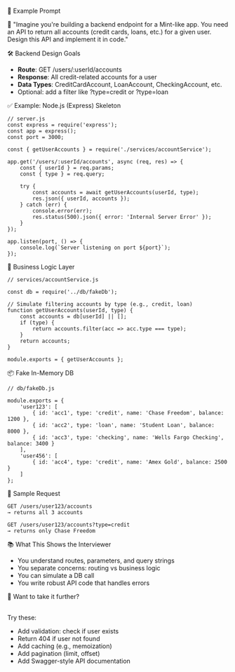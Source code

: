 🧩 Example Prompt

💬 "Imagine you're building a backend endpoint for a Mint-like app. You need an API to return all accounts (credit cards, loans, etc.) for a given user. Design this API and implement it in code."

🛠️ Backend Design Goals

* **Route**: GET /users/:userId/accounts
* **Response**: All credit-related accounts for a user
* **Data Types**: CreditCardAccount, LoanAccount, CheckingAccount, etc.
* Optional: add a filter like ?type=credit or ?type=loan

✅ Example: Node.js (Express) Skeleton

```JS
// server.js
const express = require('express');
const app = express();
const port = 3000;

const { getUserAccounts } = require('./services/accountService');

app.get('/users/:userId/accounts', async (req, res) => {
    const { userId } = req.params;
    const { type } = req.query;

    try {
        const accounts = await getUserAccounts(userId, type);
        res.json({ userId, accounts });
    } catch (err) {
        console.error(err);
        res.status(500).json({ error: 'Internal Server Error' });
    }
});

app.listen(port, () => {
    console.log(`Server listening on port ${port}`);
});
```

🧠 Business Logic Layer

```JS
// services/accountService.js

const db = require('../db/fakeDb');

// Simulate filtering accounts by type (e.g., credit, loan)
function getUserAccounts(userId, type) {
    const accounts = db[userId] || [];
    if (type) {
        return accounts.filter(acc => acc.type === type);
    }
    return accounts;
}

module.exports = { getUserAccounts };
```

📦 Fake In-Memory DB

```JS
// db/fakeDb.js

module.exports = {
    'user123': [
        { id: 'acc1', type: 'credit', name: 'Chase Freedom', balance: 1200 },
        { id: 'acc2', type: 'loan', name: 'Student Loan', balance: 8000 },
        { id: 'acc3', type: 'checking', name: 'Wells Fargo Checking', balance: 3400 }
    ],
    'user456': [
        { id: 'acc4', type: 'credit', name: 'Amex Gold', balance: 2500 }
    ]
};
```

🧪 Sample Request

```pgsql
GET /users/user123/accounts
→ returns all 3 accounts

GET /users/user123/accounts?type=credit
→ returns only Chase Freedom
```

📚 What This Shows the Interviewer

* You understand routes, parameters, and query strings
* You separate concerns: routing vs business logic
* You can simulate a DB call
* You write robust API code that handles errors

🚀 Want to take it further?

<br /> Try these:
* Add validation: check if user exists
* Return 404 if user not found
* Add caching (e.g., memoization)
* Add pagination (limit, offset)
* Add Swagger-style API documentation
